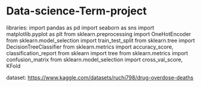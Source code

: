 # Data-science-Term-project

libraries:
import pandas as pd
import seaborn as sns
import matplotlib.pyplot as plt
from sklearn.preprocessing import OneHotEncoder
from sklearn.model_selection import train_test_split
from sklearn.tree import DecisionTreeClassifier
from sklearn.metrics import accuracy_score, classification_report
from sklearn import tree
from sklearn.metrics import confusion_matrix
from sklearn.model_selection import cross_val_score, KFold



dataset: 
https://www.kaggle.com/datasets/ruchi798/drug-overdose-deaths
